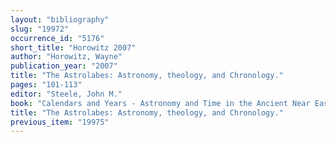 ```yaml
---
layout: "bibliography"
slug: "19972"
occurrence_id: "5176"
short_title: "Horowitz 2007"
author: "Horowitz, Wayne"
publication_year: "2007"
title: "The Astrolabes: Astronomy, theology, and Chronology."
pages: "101-113"
editor: "Steele, John M."
book: "Calendars and Years - Astronomy and Time in the Ancient Near East (Oxford)"
title: "The Astrolabes: Astronomy, theology, and Chronology."
previous_item: "19975"
---
```

